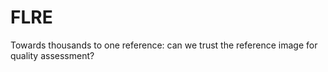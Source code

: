 # FLRE
Towards thousands to one reference: can we trust the reference image for quality assessment?
